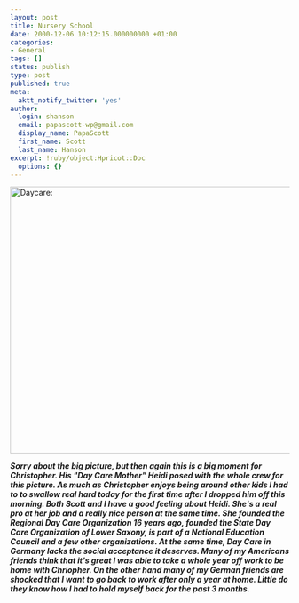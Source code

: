 ```yaml
---
layout: post
title: Nursery School
date: 2000-12-06 10:12:15.000000000 +01:00
categories:
- General
tags: []
status: publish
type: post
published: true
meta:
  aktt_notify_twitter: 'yes'
author:
  login: shanson
  email: papascott-wp@gmail.com
  display_name: PapaScott
  first_name: Scott
  last_name: Hanson
excerpt: !ruby/object:Hpricot::Doc
  options: {}
---
```

<p><img src="https://www.papascott.de/wordpress/wp-content/uploads/2000/12/Daycare.jpg" height="480" width="640" border="0" alt="Daycare: " /> </p>
<p><strong><em>Sorry about the big picture, but then again this is a big moment for Christopher. His "Day Care Mother" Heidi posed with the whole crew for this picture. As much as Christopher enjoys being around other kids I had to to swallow real hard today for the first time after I dropped him off this morning. Both Scott and I have a good feeling about Heidi. She's a real pro at her job and a really nice person at the same time. She founded the Regional Day Care Organization 16 years ago, founded the State Day Care Organization of Lower Saxony, is part of a National Education Council and a few other organizations. At the same time, Day Care in Germany lacks the social acceptance it deserves. Many of my Americans friends think that it's great I was able to take a whole year off work to be home with Chriopher. On the other hand many of my German friends are shocked that I want to go back to work after only a year at home. Little do they know how I had to hold myself back for the past 3 months.</em></strong></p>
